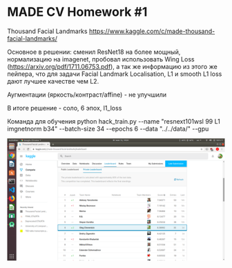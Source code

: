 # MADE CV Homework #1 
Thousand Facial Landmarks
https://www.kaggle.com/c/made-thousand-facial-landmarks/

Основное в решении:
сменил ResNet18 на более мощный,
нормализацию на imagenet,
пробовал использовать Wing Loss (https://arxiv.org/pdf/1711.06753.pdf), а так же информацию из этого же пейпера, что для задачи  Facial Landmark Localisation, L1 и smooth L1 loss дают лучшее качестве чем L2.

Аугментации (яркость/контраст/affine) - не улучшили

В итоге решение - соло, 6 эпох, l1_loss

Команда для обучения
python hack_train.py --name "resnext101wsl 99 L1 imgnetnorm b34" --batch-size 34 --epochs 6  --data "../../data/" --gpu

![Liderboard position](https://raw.githubusercontent.com/mktoid/made-thousand-facial-landmarks/master/LB.png)
